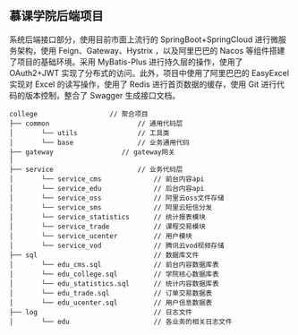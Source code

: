 ## 慕课学院后端项目

系统后端接口部分，使用目前市面上流行的 SpringBoot+SpringCloud 进行微服务架构，使用 Feign、Gateway、Hystrix ，以及阿里巴巴的 Nacos 等组件搭建了项目的基础环境。采用 MyBatis-Plus 进行持久层的操作，使用了 OAuth2+JWT 实现了分布式的访问。此外，项目中使用了阿里巴巴的 EasyExcel 实现对 Excel 的读写操作，使用了 Redis 进行首页数据的缓存，使用 Git 进行代码的版本控制，整合了 Swagger 生成接口文档。

```
college                  // 聚合项目
├── common                      // 通用代码层
│       └── utils               // 工具类
│       └── base                // 业务通用代码
├── gateway                 // gateway网关
│       
├── service                     // 业务代码层
│       └── service_cms             // 前台内容api
│       └── service_edu             // 后台内容api
│       └── service_oss             // 阿里云oss文件存储
│       └── service_sms             // 阿里云短信分发
│       └── service_statistics      // 统计报表模块
│       └── service_trade           // 课程交易模块
│       └── service_ucenter         // 用户模块
│       └── service_vod             // 腾讯云vod视频存储
├── sql                             // 数据库文件
│       └── edu_cms.sql             // 前台内容数据库表
│       └── edu_college.sql         // 学院核心数据库表
│       └── edu_statistics.sql      // 统计内容数据库表
│       └── edu_trade.sql           // 订单交易数据表
│       └── edu_ucenter.sql         // 用户信息数据表
├── log                             // 日志文件
│       └── edu                     // 各业务的相关日志文件

```

